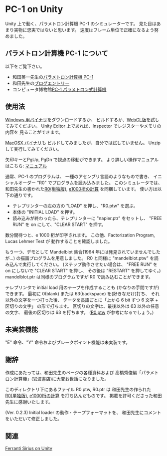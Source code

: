 # PC-1 on Unity

Unity 上で動く、パラメトロン計算機 PC-1 のシミュレーターです。
見た目はあまり実物に忠実ではないと思います。
速度はフレーム単位で正確になるよう努めました。

## パラメトロン計算機 PC-1 について

以下をご覧下さい。

- 和田英一先生の[パラメトロン計算機 PC-1](https://www.iijlab.net/~ew/pc1/)
- 和田先生の[ブログエントリー](http://parametron.blogspot.com/search/label/PC-1%E3%82%B7%E3%83%9F%E3%83%A5%E3%83%AC%E3%83%BC%E3%82%BF)
- コンピュータ博物館[PC-1 パラメトロン式計算機](http://museum.ipsj.or.jp/computer/dawn/0016.html)

## 使用法

[Windows 用バイナリ](PC1onUnity_Windows.zip)をダウンロードするか、
ビルドするか、[WebGL版](https://automaticcomputer.github.io/PC1onUnity/PC1onUnity_WebGL/index.html)を試してみてください。
Unity Editor 上であれば、Inspector でレジスターやメモリの内容を
見ることができます。

[MacOSX バイナリ](PC1onUnity_MacOSX.app.zip)も
ビルドしてみましたが、自分では試していません。
Unzip して実行してみてください。

矢印キーとPgUp, PgDn で視点の移動ができます。
より詳しい操作マニュアルはこちら: [マニュアル](https://automaticcomputer.github.io/PC1onUnity/manual.html)

通常、PC-1 のプログラムは、
一種のアセンブリ言語のようなもので書き、
イニシャルオーダー "R0" でプログラムを読み込みました。
このシミュレータでは、
和田先生の書かれた[R0(単独版)](https://www.iijlab.net/~ew/pc1/R0.html), 
[e1000桁の計算](https://www.iijlab.net/~ew/pc1/e1000.html)
を同梱しています。
使い方は以下の通りです。

- テレプリンターの左の方の "LOAD" を押し、"R0.ptw" を選ぶ。
- 本体の "INITIAL LOAD" を押す。
- 読み込みが終わったら、テレプリンターに "napier.ptr" をセットし、
"FREE RUN" を on にして、"CLEAR START" を押す。

数分間待つと、e 1000 桁が印字されます。
この他、Factorization Program, Lucas Lehmer Test が
動作することを確認しました。

もう一つ、デモとして Mandelblot 集合(1964 年には発見されていませんでしたが…)
の描画プログラムを用意しました。
R0 と同様に "mandelblot.ptw" を読み込んで実行してください。
(ステップ動作させたい場合は、
"FREE RUN" を on にしないで "CLEAR START" を押し、
その後は "RESTART" を押してゆく。)
mandelblot.ptr は同様のプログラムですが R0 で読み込むことができます。

テレプリンタで initial load 用のテープを作成することも
(かなりの手間ですが)できます。
最初に 0(blank) または 63(backspace) を(好きなだけ)打ち、
それ以外の文字を一つ打った後、
データを長語ごとに「上から 6 bit ずつ 6 文字 + 区切りの文字」
の形で打ちます。
区切りの文字は、最後以外は 63 以外の任意の文字、
最後の区切りは 63 を打ちます。
([R0.ptw](Assets/Tapes/R0.ptw.txt) が参考になるでしょう。)


## 未実装機能

"E" 命令、"Y" 命令およびブレークポイント機能は未実装です。


## 謝辞

作成にあたっては、和田先生のページの各種資料および
高橋秀俊編「パラメトロン計算機」(岩波書店)に大変お世話になりました。

このディレクトリ下にあるファイル R0.ptw, R0.ptr は
和田先生の作られた[R0(単独版)](https://www.iijlab.net/~ew/pc1/R0.html), 
[e1000桁の計算](https://www.iijlab.net/~ew/pc1/e1000.html)
を打ち込んだものです。
掲載を許可くださった和田先生に感謝いたします。

(Ver. 0.2.3) 
Initial loader の動作・テープフォーマットを、
和田先生にコメントをいただいて修正しました。


## 関連

[Ferranti Sirius on Unity](https://github.com/AutomaticComputer/SiriusOnUnity)
